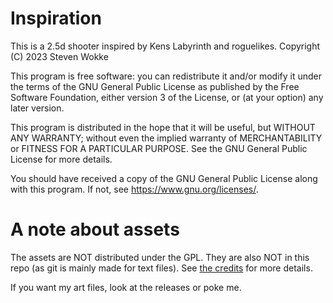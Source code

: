 # Inspiration

This is a 2.5d shooter inspired by Kens Labyrinth and roguelikes.
Copyright (C) 2023 Steven Wokke

This program is free software: you can redistribute it and/or modify it under the terms of the GNU General Public License as published by the Free Software Foundation, either version 3 of the License, or (at your option) any later version.

This program is distributed in the hope that it will be useful, but WITHOUT ANY WARRANTY; without even the implied warranty of MERCHANTABILITY or FITNESS FOR A PARTICULAR PURPOSE. See the GNU General Public License for more details.

You should have received a copy of the GNU General Public License along with this program.  If not, see <https://www.gnu.org/licenses/>.

# A note about assets

The assets are NOT distributed under the GPL. They are also NOT in this repo (as git is mainly made for text files). See [the credits](credits.md) for more details.

If you want my art files, look at the releases or poke me.